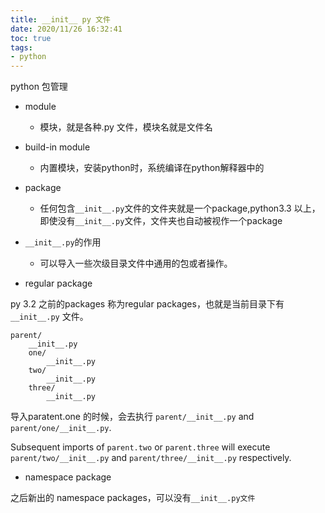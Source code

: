 ```yaml
---
title: __init__ py 文件
date: 2020/11/26 16:32:41
toc: true
tags:
- python
---
```



python 包管理

<!--more-->
* module
  * 模块，就是各种.py 文件，模块名就是文件名
* build-in module
  * 内置模块，安装python时，系统编译在python解释器中的
* package
  * 任何包含`__init__.py`文件的文件夹就是一个package,python3.3 以上，即使没有`__init__.py`文件，文件夹也自动被视作一个package



* `__init__.py`的作用
  * 可以导入一些次级目录文件中通用的包或者操作。

* regular package

py 3.2 之前的packages 称为regular packages，也就是当前目录下有 `__init__.py` 文件。

```
parent/
    __init__.py
    one/
        __init__.py
    two/
        __init__.py
    three/
        __init__.py
```

导入paratent.one 的时候，会去执行 `parent/__init__.py` and `parent/one/__init__.py`.

Subsequent imports of `parent.two` or `parent.three` will execute `parent/two/__init__.py` and `parent/three/__init__.py` respectively.

* namespace package

之后新出的 namespace packages，可以没有`__init__.py文件`

